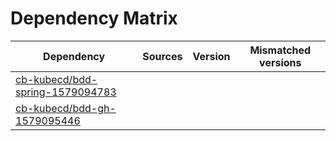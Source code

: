 # Dependency Matrix

Dependency | Sources | Version | Mismatched versions
---------- | ------- | ------- | -------------------
[cb-kubecd/bdd-spring-1579094783](https://github.com/cb-kubecd/bdd-spring-1579094783.git) |  | []() | 
[cb-kubecd/bdd-gh-1579095446](https://github.com/cb-kubecd/bdd-gh-1579095446.git) |  | []() | 
